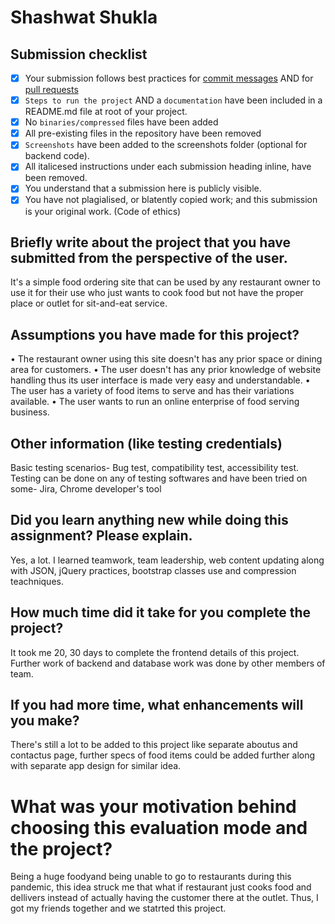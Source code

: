 # Shashwat Shukla

## Submission checklist

- [x] Your submission follows best practices for [commit messages](https://chris.beams.io/posts/git-commit/) AND for [pull requests](https://github.community/t/best-practices-for-pull-requests/10195)
- [x] `Steps to run the project` AND a `documentation` have been included in a README.md file at root of your project.
- [x] No `binaries/compressed` files have been added
- [x] All pre-existing files in the repository have been removed
- [x] `Screenshots` have been added to the screenshots folder (optional for backend code).
- [x] All italicesed instructions under each submission heading inline, have been removed.
- [x] You understand that a submission here is publicly visible. 
- [x] You have not plagialised, or blatently copied work; and this submission is your original work. (Code of ethics)

## Briefly write about the project that you have submitted from the perspective of the user.
It's a simple food ordering site that can be used by any restaurant owner to use it for their use who just wants to cook food but not have the proper place or outlet for sit-and-eat service.

## Assumptions you have made for this project?
• The restaurant owner using this site doesn't has any prior space or dining area for customers.
• The user doesn't has any prior knowledge of website handling thus its user interface is made very easy and understandable.
• The user has a variety of food items to serve and has their variations available.
• The user wants to run an online enterprise of food serving business.
## Other information (like testing credentials)
Basic testing scenarios- Bug test, compatibility test, accessibility test.
Testing can be done on any of testing softwares and have been tried on some- Jira, Chrome developer's tool

## Did you learn anything new while doing this assignment? Please explain.
Yes, a lot. I learned teamwork, team leadership, web content updating along with JSON, jQuery practices, bootstrap classes use and compression teachniques.

## How much time did it take for you complete the project?
It took me  20, 30 days to complete the frontend details of this project. Further work of backend and database work was done by other members of team.

## If you had more time, what enhancements will you make?
There's still a lot to be added to this project like separate aboutus and contactus page, further specs of food items could be added further along with separate app design for similar idea.

# What was your motivation behind choosing this evaluation mode and the project?
Being a huge foodyand being unable to go to restaurants during this pandemic, this idea struck me that what if restaurant just cooks food and dellivers instead of actually having the customer there at the outlet. Thus, I got my friends together and we statrted this project.

